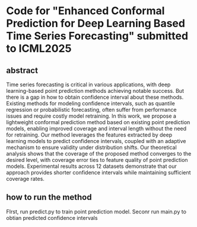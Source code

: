 # Code for "Enhanced Conformal Prediction for Deep Learning Based Time Series Forecasting" submitted to ICML2025
## abstract
Time series forecasting is critical in various applications, with deep learning-based point prediction methods achieving notable success. But there is a gap in how to obtain confidence interval about these methods. Existing methods for modeling confidence intervals, such as quantile regression or probabilistic forecasting, often suffer from performance issues and require costly model retraining. In this work, we propose a lightweight conformal prediction method based on existing point prediction models, enabling improved coverage and interval length without the need for retraining. Our method leverages the features extracted by deep learning models to predict confidence intervals, coupled with an adaptive mechanism to ensure validity under distribution shifts. Our theoretical analysis shows that the coverage of the proposed method converges to the desired level, with coverage error ties to feature quality of point prediction models.  Experimental results across 12 datasets demonstrate that our approach provides shorter confidence intervals while maintaining sufficient coverage rates. 

## how to run the method
FIrst, run predict.py to train point prediction model.
Seconr run main.py to obtian predicted confidence intervals
